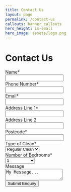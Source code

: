 ```yaml
---
title: Contact Us
layout: page
permalink: /contact-us
callouts: banner_callouts
hero_height: is-small
hero_image: assets/logo.png
---
```


# Contact Us

<div class="field">
  <label class="label">Name*</label>
  <div class="control">
    <input id="name" class="input" type="text" required>
  </div>
</div>

<div class="field">
  <label class="label">Phone Number*</label>
  <div class="control">
    <input id="phone_number" class="input" type="number" required>
  </div>
</div>

<div class="field">
  <label class="label">Email*</label>
  <div class="control">
    <input id="email" class="input" type="email" required>
  </div>
</div>

<div class="field">
  <label class="label">Address Line 1*</label>
  <div class="control">
    <input id="addrline1" class="input" type="text" required>
  </div>
</div>

<div class="field">
  <label class="label">Address Line 2</label>
  <div class="control">
    <input id="addrline2" class="input" type="text">
  </div>
</div>

<div class="field">
  <label class="label">Postcode*</label>
  <div class="control">
    <input id="postcode" class="input" type="text" required>
  </div>
</div>

<div class="field">
  <label class="label">Type of Clean*</label>
  <div class="control">
    <div class="select">
      <select id="type_of_clean">
        <option>Regular Clean</option>
        <option>One-Off Clean</option>
      </select>
    </div>
  </div>
</div>

<div class="field">
  <label class="label">Number of Bedrooms*</label>
  <div class="control">
    <div class="select">
      <select id="bedrooms">
        <option selected>1</option>
        <option>2</option>
        <option>3</option>
        <option>4</option>
        <option>5+</option>
        <option>Other</option>
        <option>Commercial</option>
      </select>
    </div>
  </div>
</div>

<div class="field">
  <label class="label">Message</label>
  <div class="control">
    <textarea id="message" class="textarea">My Message...</textarea>
  </div>
</div>

<div class="field">
  <div class="control">
    <button id="submit" class="button is-link">Submit Enquiry</button>
  </div>
</div>

<!-- Hidden by default. Form submit unhides. Close button re-hides -->
<div class="notification is-success hidden" id="submit-notification">
  <button class="delete" id="submit-delete"></button>
  Thanks. Your enquiry has been sent. We'll be in touch soon.
</div>

<script>
  // Form submit clicked...
  document.getElementById('submit').addEventListener('click', function(event) {

    // Prevent form submission default, disable the submit button and show the notification.
    event.preventDefault();
    document.getElementById('submit').disabled = true;
    document.getElementById('submit-notification').classList.remove("hidden");

    name = document.getElementById('name').value;
    phone_number = document.getElementById('phone_number').value;
    email = document.getElementById('email').value;
    addrline1 = document.getElementById('addrline1').value;
    addrline2 = document.getElementById('addrline2').value;
    postcode = document.getElementById('postcode').value;
    type_of_clean = document.getElementById('type_of_clean').value;
    bedrooms = document.getElementById('bedrooms').value;
    message = document.getElementById('message').value;

    // Submit data to AWS API
    var xmlhttp = new XMLHttpRequest();
    var theUrl = "https://ao4ui2rs2l.execute-api.eu-west-1.amazonaws.com/default/sendWCNEContactFormEmail";
    xmlhttp.open("POST", theUrl);
    xmlhttp.send(JSON.stringify({ "name": name, "phone_number": phone_number, "email": email, "addr1": addrline1, "addr2": addrline2, "postcode": postcode, "type_of_clean": type_of_clean, "bedrooms": bedrooms, "message": message}));

  });

  // When notification delete button is clicked, hide notifiction.
  document.getElementById('submit-delete').addEventListener('click', function(event) {
    document.getElementById('submit-notification').classList.add("hidden");
  });
</script>
<style>
.hidden {
  visibility: hidden;
}
</script>

